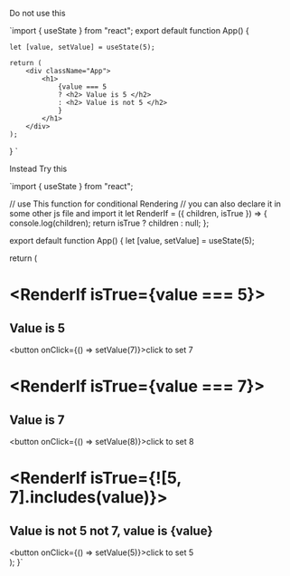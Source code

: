 Do not use this 

`import { useState } from "react"; 
export default function App() { 

    let [value, setValue] = useState(5); 

    return ( 
        <div className="App"> 
            <h1> 
                {value === 5  
                ? <h2> Value is 5 </h2>  
                : <h2> Value is not 5 </h2> 
                }
            </h1> 
        </div> 
    ); 
} `




Instead Try this

`import { useState } from "react";

// use This function for conditional Rendering
// you can also declare it in some other js file and import it
let RenderIf = ({ children, isTrue }) => {
  console.log(children);
  return isTrue ? children : null;
};

export default function App() {
  let [value, setValue] = useState(5);

  return (
    <div className="App">
      <h1>
        <RenderIf isTrue={value === 5}>
          <h2>Value is 5</h2>
          <button onClick={() => setValue(7)}>click to set 7</button>
        </RenderIf>
      </h1>
      <h1>
        <RenderIf isTrue={value === 7}>
          <h2>Value is 7</h2>
          <button onClick={() => setValue(8)}>click to set 8</button>
        </RenderIf>
      </h1>
      <h1>
        <RenderIf isTrue={![5, 7].includes(value)}>
          <h2>Value is not 5 not 7, value is {value}</h2>
          <button onClick={() => setValue(5)}>click to set 5</button>
        </RenderIf>
      </h1>
    </div>
  );
}`
